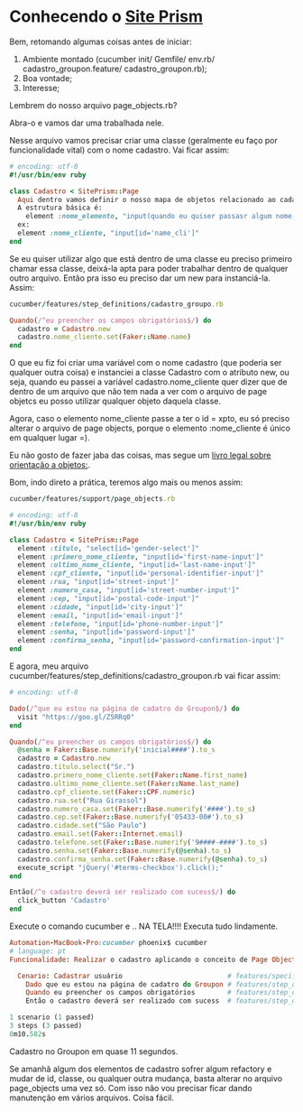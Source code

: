 # Conhecendo o [Site Prism](https://github.com/natritmeyer/site_prism)

Bem, retomando algumas coisas antes de iniciar:

1. Ambiente montado (cucumber init/ Gemfile/ env.rb/ cadastro_groupon.feature/ cadastro_groupon.rb);
2. Boa vontade;
3. Interesse;

Lembrem do nosso arquivo page_objects.rb?

Abra-o e vamos dar uma trabalhada nele.

Nesse arquivo vamos precisar criar uma classe (geralmente eu faço por funcionalidade vital) com o nome cadastro. Vai ficar assim:

```ruby
# encoding: utf-8
#!/usr/bin/env ruby

class Cadastro < SitePrism::Page
  Aqui dentro vamos definir o nosso mapa de objetos relacionado ao cadastro.
  A estrutura básica é:
    element :nome_elemento, "input(quando eu quiser passasr algum nome, clicar, etc)[css do elemento]"
  ex:
  element :nome_cliente, "input[id='name_cli']"
end
```

Se eu quiser utilizar algo que está dentro de uma classe eu preciso primeiro chamar essa classe, deixá-la apta para poder trabalhar dentro de qualquer outro arquivo. Então pra isso eu preciso dar um new para instanciá-la. Assim:

```ruby
cucumber/features/step_definitions/cadastro_groupo.rb

Quando(/^eu preencher os campos obrigatórios$/) do
  cadastro = Cadastro.new
  cadastro.nome_cliente.set(Faker::Name.name)
end
```

O que eu fiz foi criar uma variável com o nome cadastro (que poderia ser qualquer outra coisa) e instanciei a classe Cadastro com o atributo new, ou seja, quando eu passei a variável cadastro.nome_cliente quer dizer que de dentro de um arquivo que não tem nada a ver com o arquivo de page objetcs eu posso utilizar qualquer objeto daquela classe.

Agora, caso o elemento nome_cliente passe a ter o id =  xpto, eu só preciso alterar o arquivo de page objects, porque o elemento :nome_cliente é único em qualquer lugar =).

Eu não gosto de fazer jaba das coisas, mas segue um [livro legal sobre orientação a objetos:](https://www.casadocodigo.com.br/products/livro-oo-solid).

Bom, indo direto a prática, teremos algo mais ou menos assim:

```ruby
cucumber/features/support/page_objects.rb

# encoding: utf-8
#!/usr/bin/env ruby

class Cadastro < SitePrism::Page
  element :titulo, "select[id='gender-select']"
  element :primero_nome_cliente, "input[id='first-name-input']"
  element :ultimo_nome_cliente, "input[id='last-name-input']"
  element :cpf_cliente, "input[id='personal-identifier-input']"
  element :rua, "input[id='street-input']"
  element :numero_casa, "input[id='street-number-input']"
  element :cep, "input[id='postal-code-input']"
  element :cidade, "input[id='city-input']"
  element :email, "input[id='email-input']"
  element :telefone, "input[id='phone-number-input']"
  element :senha, "input[id='password-input']"
  element :confirma_senha, "input[id='password-confirmation-input']"
end
```

E agora, meu arquivo cucumber/features/step_definitions/cadastro_groupon.rb vai ficar assim:

```ruby
# encoding: utf-8

Dado(/^que eu estou na página de cadatro do Groupon$/) do
  visit "https://goo.gl/Z5RRq0"
end

Quando(/^eu preencher os campos obrigatórios$/) do
  @senha = Faker::Base.numerify('inicial####').to_s
  cadastro = Cadastro.new
  cadastro.titulo.select("Sr.")
  cadastro.primero_nome_cliente.set(Faker::Name.first_name)
  cadastro.ultimo_nome_cliente.set(Faker::Name.last_name)
  cadastro.cpf_cliente.set(Faker::CPF.numeric)
  cadastro.rua.set("Rua Girassol")
  cadastro.numero_casa.set(Faker::Base.numerify('####').to_s)
  cadastro.cep.set(Faker::Base.numerify('05433-00#').to_s)
  cadastro.cidade.set("São Paulo")
  cadastro.email.set(Faker::Internet.email)
  cadastro.telefone.set(Faker::Base.numerify('9####-####').to_s)
  cadastro.senha.set(Faker::Base.numerify(@senha).to_s)
  cadastro.confirma_senha.set(Faker::Base.numerify(@senha).to_s)
  execute_script "jQuery('#terms-checkbox').click();"
end

Então(/^o cadastro deverá ser realizado com sucess$/) do
  click_button 'Cadastro'
end
```

Execute o comando cucumber e .. NA TELA!!!! Executa tudo lindamente.

```ruby
Automation-MacBook-Pro:cucumber phoenix$ cucumber
# language: pt
Funcionalidade: Realizar o cadastro aplicando o conceito de Page Objects

  Cenario: Cadastrar usuário                          # features/specifications/cadastro_groupon.feature:5
    Dado que eu estou na página de cadatro do Groupon # features/step_definitions/cadastro_groupon.rb:3
    Quando eu preencher os campos obrigatórios        # features/step_definitions/cadastro_groupon.rb:7
    Então o cadastro deverá ser realizado com sucess  # features/step_definitions/cadastro_groupon.rb:25

1 scenario (1 passed)
3 steps (3 passed)
0m10.582s
```

Cadastro no Groupon em quase 11 segundos.

Se amanhã algum dos elementos de cadastro sofrer algum refactory e mudar de id, classe, ou qualquer outra mudança, basta alterar no arquivo page_objects uma vez só. Com isso não vou precisar ficar dando manutenção em vários arquivos. Coisa fácil.
